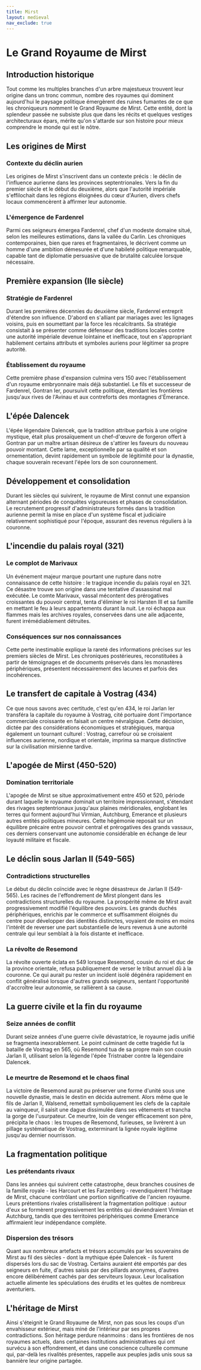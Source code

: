 ```yaml
---
title: Mirst
layout: medieval
nav_exclude: true
---
```

# Le Grand Royaume de Mirst

## Introduction historique

Tout comme les multiples branches d'un arbre majestueux trouvent leur origine dans un tronc commun, nombre des royaumes qui dominent aujourd'hui le paysage politique émergèrent des ruines fumantes de ce que les chroniqueurs nomment le Grand Royaume de Mirst. Cette entité, dont la splendeur passée ne subsiste plus que dans les récits et quelques vestiges architecturaux épars, mérite qu'on s'attarde sur son histoire pour mieux comprendre le monde qui est le nôtre.

## Les origines de Mirst

### Contexte du déclin aurien

Les origines de Mirst s'inscrivent dans un contexte précis : le déclin de l'influence aurienne dans les provinces septentrionales. Vers la fin du premier siècle et le début du deuxième, alors que l'autorité impériale s'effilochait dans les régions éloignées du cœur d'Aurien, divers chefs locaux commencèrent à affirmer leur autonomie.

### L'émergence de Fardenrel

Parmi ces seigneurs émergea Fardenrel, chef d'un modeste domaine situé, selon les meilleures estimations, dans la vallée du Carlin. Les chroniques contemporaines, bien que rares et fragmentaires, le décrivent comme un homme d'une ambition démesurée et d'une habileté politique remarquable, capable tant de diplomatie persuasive que de brutalité calculée lorsque nécessaire.

## Première expansion (IIe siècle)

### Stratégie de Fardenrel

Durant les premières décennies du deuxième siècle, Fardenrel entreprit d'étendre son influence. D'abord en s'alliant par mariages avec les lignages voisins, puis en soumettant par la force les récalcitrants. Sa stratégie consistait à se présenter comme défenseur des traditions locales contre une autorité impériale devenue lointaine et inefficace, tout en s'appropriant habilement certains attributs et symboles auriens pour légitimer sa propre autorité.

### Établissement du royaume

Cette première phase d'expansion culmina vers 150 avec l'établissement d'un royaume embryonnaire mais déjà substantiel. Le fils et successeur de Fardenrel, Gontran Ier, poursuivit cette politique, étendant les frontières jusqu'aux rives de l'Avinau et aux contreforts des montagnes d'Émerance.

## L'épée Dalencek

L'épée légendaire Dalencek, que la tradition attribue parfois à une origine mystique, était plus prosaïquement un chef-d'œuvre de forgeron offert à Gontran par un maître artisan désireux de s'attirer les faveurs du nouveau pouvoir montant. Cette lame, exceptionnelle par sa qualité et son ornementation, devint rapidement un symbole de légitimité pour la dynastie, chaque souverain recevant l'épée lors de son couronnement.

## Développement et consolidation

Durant les siècles qui suivirent, le royaume de Mirst connut une expansion alternant périodes de conquêtes vigoureuses et phases de consolidation. Le recrutement progressif d'administrateurs formés dans la tradition aurienne permit la mise en place d'un système fiscal et judiciaire relativement sophistiqué pour l'époque, assurant des revenus réguliers à la couronne.

## L'incendie du palais royal (321)

### Le complot de Marivaux

Un événement majeur marque pourtant une rupture dans notre connaissance de cette histoire : le tragique incendie du palais royal en 321. Ce désastre trouve son origine dans une tentative d'assassinat mal exécutée. Le comte Marivaux, vassal mécontent des prérogatives croissantes du pouvoir central, tenta d'éliminer le roi Harsten III et sa famille en mettant le feu à leurs appartements durant la nuit. Le roi échappa aux flammes mais les archives royales, conservées dans une aile adjacente, furent irrémédiablement détruites.

### Conséquences sur nos connaissances

Cette perte inestimable explique la rareté des informations précises sur les premiers siècles de Mirst. Les chroniques postérieures, reconstituées à partir de témoignages et de documents préservés dans les monastères périphériques, présentent nécessairement des lacunes et parfois des incohérences.

## Le transfert de capitale à Vostrag (434)

Ce que nous savons avec certitude, c'est qu'en 434, le roi Jarlan Ier transféra la capitale du royaume à Vostrag, cité portuaire dont l'importance commerciale croissante en faisait un centre névralgique. Cette décision, dictée par des considérations économiques et stratégiques, marqua également un tournant culturel : Vostrag, carrefour où se croisaient influences aurienne, nordique et orientale, imprima sa marque distinctive sur la civilisation mirsienne tardive.

## L'apogée de Mirst (450-520)

### Domination territoriale

L'apogée de Mirst se situe approximativement entre 450 et 520, période durant laquelle le royaume dominait un territoire impressionnant, s'étendant des rivages septentrionaux jusqu'aux plaines méridionales, englobant les terres qui forment aujourd'hui Virmian, Autchburg, Emerance et plusieurs autres entités politiques mineures. Cette hégémonie reposait sur un équilibre précaire entre pouvoir central et prérogatives des grands vassaux, ces derniers conservant une autonomie considérable en échange de leur loyauté militaire et fiscale.

## Le déclin sous Jarlan II (549-565)

### Contradictions structurelles

Le début du déclin coïncide avec le règne désastreux de Jarlan II (549-565). Les racines de l'effondrement de Mirst plongent dans les contradictions structurelles du royaume. La prospérité même de Mirst avait progressivement modifié l'équilibre des pouvoirs. Les grands duchés périphériques, enrichis par le commerce et suffisamment éloignés du centre pour développer des identités distinctes, voyaient de moins en moins l'intérêt de reverser une part substantielle de leurs revenus à une autorité centrale qui leur semblait à la fois distante et inefficace.

### La révolte de Resemond

La révolte ouverte éclata en 549 lorsque Resemond, cousin du roi et duc de la province orientale, refusa publiquement de verser le tribut annuel dû à la couronne. Ce qui aurait pu rester un incident isolé dégénéra rapidement en conflit généralisé lorsque d'autres grands seigneurs, sentant l'opportunité d'accroître leur autonomie, se rallièrent à sa cause.

## La guerre civile et la fin du royaume

### Seize années de conflit

Durant seize années d'une guerre civile dévastatrice, le royaume jadis unifié se fragmenta inexorablement. Le point culminant de cette tragédie fut la bataille de Vostrag en 565, où Resemond tua de sa propre main son cousin Jarlan II, utilisant selon la légende l'épée Tristnaber contre la légendaire Dalencek.

### Le meurtre de Resemond et le chaos final

La victoire de Resemond aurait pu préserver une forme d'unité sous une nouvelle dynastie, mais le destin en décida autrement. Alors même que le fils de Jarlan II, Walsend, remettait symboliquement les clefs de la capitale au vainqueur, il saisit une dague dissimulée dans ses vêtements et trancha la gorge de l'usurpateur. Ce meurtre, loin de venger efficacement son père, précipita le chaos : les troupes de Resemond, furieuses, se livrèrent à un pillage systématique de Vostrag, exterminant la lignée royale légitime jusqu'au dernier nourrisson.

## La fragmentation politique

### Les prétendants rivaux

Dans les années qui suivirent cette catastrophe, deux branches cousines de la famille royale - les Harcourt et les Farzenberg - revendiquèrent l'héritage de Mirst, chacune contrôlant une portion significative de l'ancien royaume. Leurs prétentions rivales cristallisèrent la fragmentation politique : autour d'eux se formèrent progressivement les entités qui deviendraient Virmian et Autchburg, tandis que des territoires périphériques comme Emerance affirmaient leur indépendance complète.

### Dispersion des trésors

Quant aux nombreux artefacts et trésors accumulés par les souverains de Mirst au fil des siècles - dont la mythique épée Dalencek - ils furent dispersés lors du sac de Vostrag. Certains auraient été emportés par des seigneurs en fuite, d'autres saisis par des pillards anonymes, d'autres encore délibérément cachés par des serviteurs loyaux. Leur localisation actuelle alimente les spéculations des érudits et les quêtes de nombreux aventuriers.

## L'héritage de Mirst

Ainsi s'éteignit le Grand Royaume de Mirst, non pas sous les coups d'un envahisseur extérieur, mais miné de l'intérieur par ses propres contradictions. Son héritage perdure néanmoins : dans les frontières de nos royaumes actuels, dans certaines institutions administratives qui ont survécu à son effondrement, et dans une conscience culturelle commune qui, par-delà les rivalités présentes, rappelle aux peuples jadis unis sous sa bannière leur origine partagée.